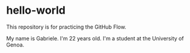 # hello-world
This repository is for practicing the GitHub Flow.

My name is Gabriele. I'm 22 years old. I'm a student at the University of Genoa.

